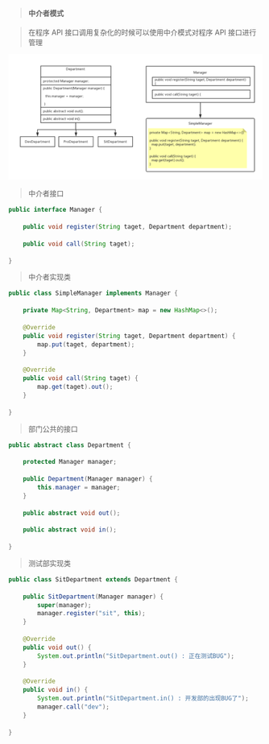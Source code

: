 > #### 中介者模式

> 在程序 API 接口调用复杂化的时候可以使用中介模式对程序 API 接口进行管理

![](img/mediator.png)

> 中介者接口

```java
public interface Manager {

	public void register(String taget, Department department);
	
	public void call(String taget);
	
}
```

> 中介者实现类

```java
public class SimpleManager implements Manager {

	private Map<String, Department> map = new HashMap<>();
	
	@Override
	public void register(String taget, Department department) {
		map.put(taget, department);
	}

	@Override
	public void call(String taget) {
		map.get(taget).out();
	}

}
```

> 部门公共的接口

```java
public abstract class Department {

	protected Manager manager;
	
	public Department(Manager manager) {
		this.manager = manager;
	}
	
	public abstract void out();
	
	public abstract void in();
	
}
```

> 测试部实现类

```java
public class SitDepartment extends Department {

	public SitDepartment(Manager manager) {
		super(manager);
		manager.register("sit", this);
	}

	@Override
	public void out() {
		System.out.println("SitDepartment.out() : 正在测试BUG");
	}

	@Override
	public void in() {
		System.out.println("SitDepartment.in() : 开发部的出现BUG了");
		manager.call("dev");
	}

}
```

